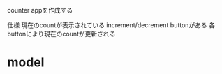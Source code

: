 counter appを作成する

仕様
現在のcountが表示されている
increment/decrement buttonがある
各buttonにより現在のcountが更新される
# model
